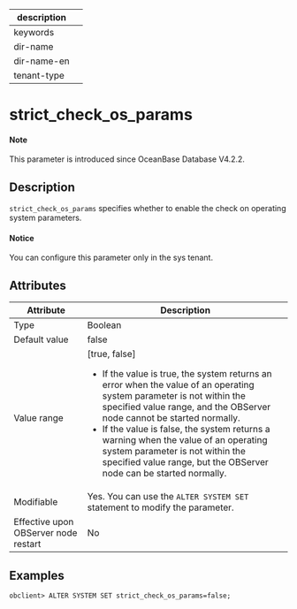 |description||
|---|---|
|keywords||
|dir-name||
|dir-name-en||
|tenant-type||

# strict_check_os_params

<main id="notice" type='explain'>
  <h4>Note</h4>
  <p>This parameter is introduced since OceanBase Database V4.2.2. </p>
</main>

## Description

`strict_check_os_params` specifies whether to enable the check on operating system parameters. 

<main id="notice" type='notice'>
  <h4>Notice</h4>
  <p>You can configure this parameter only in the sys tenant. </p>
</main>

## Attributes

| **Attribute** | **Description** |
| --- | --- |
| Type | Boolean |
| Default value | false |
| Value range | [true, false]<ul><li>If the value is true, the system returns an error when the value of an operating system parameter is not within the specified value range, and the OBServer node cannot be started normally. </li><li>If the value is false, the system returns a warning when the value of an operating system parameter is not within the specified value range, but the OBServer node can be started normally.  </li></ul> |
| Modifiable | Yes. You can use the `ALTER SYSTEM SET` statement to modify the parameter.  |
| Effective upon OBServer node restart | No |

## Examples

  ```shell
  obclient> ALTER SYSTEM SET strict_check_os_params=false;
  ```
